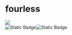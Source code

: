 <p align=center><h1>fourless</h1><p>
<img src="https://img.shields.io/badge/-The Odin Project-A9792B?style=flat&logo=theodinproject&logoColor=white"/><br><img alt="Static Badge" src="https://img.shields.io/badge/Kubuntu-0079C1?style=flat&logo=kubuntu"><img alt="Static Badge" src="https://img.shields.io/badge/Windows%2011-0078D4?style=flat&logo=windows11">


